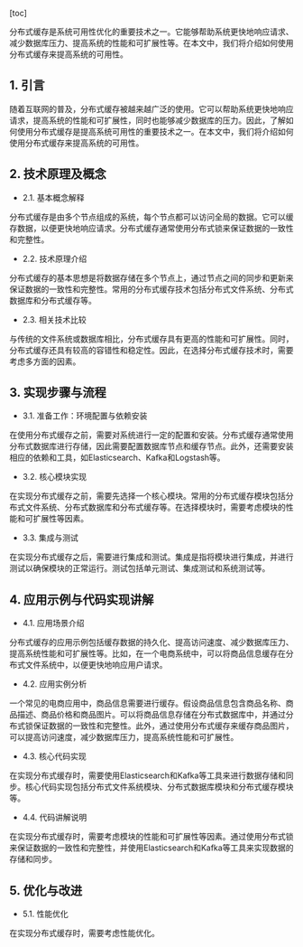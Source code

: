 
[toc]                    
                
                
分布式缓存是系统可用性优化的重要技术之一。它能够帮助系统更快地响应请求、减少数据库压力、提高系统的性能和可扩展性等。在本文中，我们将介绍如何使用分布式缓存来提高系统的可用性。

## 1. 引言

随着互联网的普及，分布式缓存被越来越广泛的使用。它可以帮助系统更快地响应请求，提高系统的性能和可扩展性，同时也能够减少数据库的压力。因此，了解如何使用分布式缓存是提高系统可用性的重要技术之一。在本文中，我们将介绍如何使用分布式缓存来提高系统的可用性。

## 2. 技术原理及概念

- 2.1. 基本概念解释

分布式缓存是由多个节点组成的系统，每个节点都可以访问全局的数据。它可以缓存数据，以便更快地响应请求。分布式缓存通常使用分布式锁来保证数据的一致性和完整性。

- 2.2. 技术原理介绍

分布式缓存的基本思想是将数据存储在多个节点上，通过节点之间的同步和更新来保证数据的一致性和完整性。常用的分布式缓存技术包括分布式文件系统、分布式数据库和分布式缓存等。

- 2.3. 相关技术比较

与传统的文件系统或数据库相比，分布式缓存具有更高的性能和可扩展性。同时，分布式缓存还具有较高的容错性和稳定性。因此，在选择分布式缓存技术时，需要考虑多方面的因素。

## 3. 实现步骤与流程

- 3.1. 准备工作：环境配置与依赖安装

在使用分布式缓存之前，需要对系统进行一定的配置和安装。分布式缓存通常使用分布式数据库进行存储，因此需要配置数据库节点和缓存节点。此外，还需要安装相应的依赖和工具，如Elasticsearch、Kafka和Logstash等。

- 3.2. 核心模块实现

在实现分布式缓存之前，需要先选择一个核心模块。常用的分布式缓存模块包括分布式文件系统、分布式数据库和分布式缓存等。在选择模块时，需要考虑模块的性能和可扩展性等因素。

- 3.3. 集成与测试

在实现分布式缓存之后，需要进行集成和测试。集成是指将模块进行集成，并进行测试以确保模块的正常运行。测试包括单元测试、集成测试和系统测试等。

## 4. 应用示例与代码实现讲解

- 4.1. 应用场景介绍

分布式缓存的应用示例包括缓存数据的持久化、提高访问速度、减少数据库压力、提高系统性能和可扩展性等。比如，在一个电商系统中，可以将商品信息缓存在分布式文件系统中，以便更快地响应用户请求。

- 4.2. 应用实例分析

一个常见的电商应用中，商品信息需要进行缓存。假设商品信息包含商品名称、商品描述、商品价格和商品图片。可以将商品信息存储在分布式数据库中，并通过分布式锁保证数据的一致性和完整性。此外，通过使用分布式缓存来缓存商品图片，可以提高访问速度，减少数据库压力，提高系统性能和可扩展性。

- 4.3. 核心代码实现

在实现分布式缓存时，需要使用Elasticsearch和Kafka等工具来进行数据存储和同步。核心代码实现包括分布式文件系统模块、分布式数据库模块和分布式缓存模块等。

- 4.4. 代码讲解说明

在实现分布式缓存时，需要考虑模块的性能和可扩展性等因素。通过使用分布式锁来保证数据的一致性和完整性，并使用Elasticsearch和Kafka等工具来实现数据的存储和同步。

## 5. 优化与改进

- 5.1. 性能优化

在实现分布式缓存时，需要考虑性能优化。


